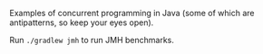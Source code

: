 Examples of concurrent programming in Java (some of which are antipatterns, so keep your eyes open).

Run `./gradlew jmh` to run JMH benchmarks.